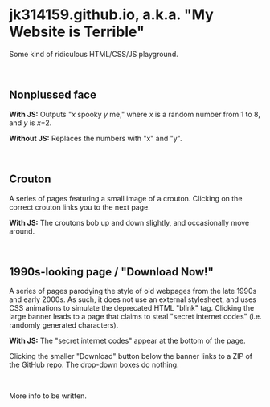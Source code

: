 # jk314159.github.io, a.k.a. "My Website is Terrible"
Some kind of ridiculous HTML/CSS/JS playground.

&nbsp;

## Nonplussed face
**With JS:** Outputs "*x* spooky *y* me," where *x* is a random number from 1 to 8, and *y* is *x*+2.

**Without JS:** Replaces the numbers with "x" and "y".

&nbsp;

## Crouton
A series of pages featuring a small image of a crouton. Clicking on the correct crouton links you to the next page.

**With JS:** The croutons bob up and down slightly, and occasionally move around.

&nbsp;

## 1990s-looking page / "Download Now!"
A series of pages parodying the style of old webpages from the late 1990s and early 2000s. As such, it does not use an external stylesheet, and uses CSS animations to simulate the deprecated HTML "blink" tag. Clicking the large banner leads to a page that claims to steal "secret internet codes" (i.e. randomly generated characters).

**With JS:** The "secret internet codes" appear at the bottom of the page.

Clicking the smaller "Download" button below the banner links to a ZIP of the GitHub repo. The drop-down boxes do nothing.

&nbsp;

More info to be written.

